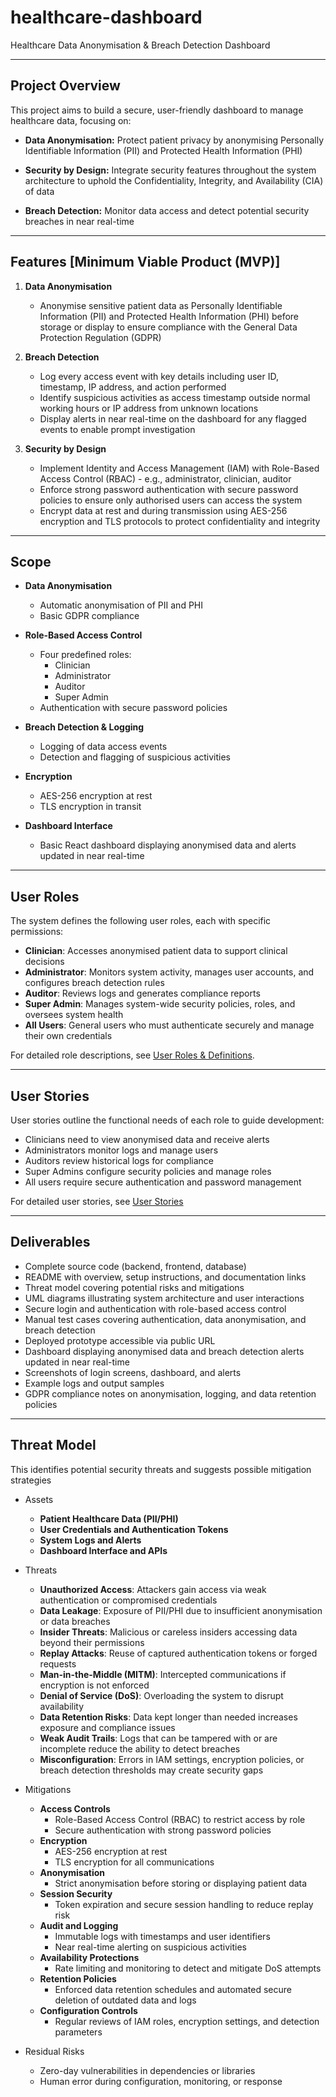 # healthcare-dashboard
Healthcare Data Anonymisation & Breach Detection Dashboard

---

## Project Overview
This project aims to build a secure, user-friendly dashboard to manage healthcare data, focusing on:

- **Data Anonymisation:** Protect patient privacy by anonymising Personally Identifiable Information (PII) and Protected Health Information (PHI)

- **Security by Design:** Integrate security features throughout the system architecture to uphold the Confidentiality, Integrity, and Availability (CIA) of data

- **Breach Detection:** Monitor data access and detect potential security breaches in near real-time

---

## Features [Minimum Viable Product (MVP)]

1. **Data Anonymisation**
   - Anonymise sensitive patient data as Personally Identifiable Information (PII) and Protected Health Information (PHI) before storage or display to ensure compliance with the General Data Protection Regulation (GDPR)

2. **Breach Detection**
   - Log every access event with key details including user ID, timestamp, IP address, and action performed
   - Identify suspicious activities as access timestamp outside normal working hours or IP address from unknown locations
   - Display alerts in near real-time on the dashboard for any flagged events to enable prompt investigation

3. **Security by Design**
   - Implement Identity and Access Management (IAM) with Role-Based Access Control (RBAC) - e.g., administrator, clinician, auditor
   - Enforce strong password authentication with secure password policies to ensure only authorised users can access the system
   - Encrypt data at rest and during transmission using AES-256 encryption and TLS protocols to protect confidentiality and integrity

---

## Scope

- **Data Anonymisation**
  - Automatic anonymisation of PII and PHI
  - Basic GDPR compliance

- **Role-Based Access Control**
  - Four predefined roles:
    - Clinician
    - Administrator
    - Auditor
    - Super Admin
  - Authentication with secure password policies

- **Breach Detection & Logging**
  - Logging of data access events
  - Detection and flagging of suspicious activities

- **Encryption**
  - AES-256 encryption at rest
  - TLS encryption in transit

- **Dashboard Interface**
   - Basic React dashboard displaying anonymised data and alerts updated in near real-time

---

## User Roles
The system defines the following user roles, each with specific permissions:

- **Clinician**: Accesses anonymised patient data to support clinical decisions
- **Administrator**: Monitors system activity, manages user accounts, and configures breach detection rules
- **Auditor**: Reviews logs and generates compliance reports
- **Super Admin**: Manages system-wide security policies, roles, and oversees system health
- **All Users**: General users who must authenticate securely and manage their own credentials

For detailed role descriptions, see [User Roles & Definitions](docs/user-roles.md).

---

## User Stories
User stories outline the functional needs of each role to guide development:

- Clinicians need to view anonymised data and receive alerts
- Administrators monitor logs and manage users
- Auditors review historical logs for compliance
- Super Admins configure security policies and manage roles
- All users require secure authentication and password management

For detailed user stories, see [User Stories](docs/user-stories.md)

---

## Deliverables

- Complete source code (backend, frontend, database)
- README with overview, setup instructions, and documentation links
- Threat model covering potential risks and mitigations
- UML diagrams illustrating system architecture and user interactions
- Secure login and authentication with role-based access control
- Manual test cases covering authentication, data anonymisation, and breach detection
- Deployed prototype accessible via public URL
- Dashboard displaying anonymised data and breach detection alerts updated in near real-time
- Screenshots of login screens, dashboard, and alerts
- Example logs and output samples
- GDPR compliance notes on anonymisation, logging, and data retention policies

---

## Threat Model
This identifies potential security threats and suggests possible mitigation strategies

- Assets

   - **Patient Healthcare Data (PII/PHI)**
   - **User Credentials and Authentication Tokens**
   - **System Logs and Alerts**
   - **Dashboard Interface and APIs**

- Threats
   - **Unauthorized Access**: Attackers gain access via weak authentication or compromised credentials
   - **Data Leakage**: Exposure of PII/PHI due to insufficient anonymisation or data breaches
   - **Insider Threats**: Malicious or careless insiders accessing data beyond their permissions
   - **Replay Attacks**: Reuse of captured authentication tokens or forged requests
   - **Man-in-the-Middle (MITM)**: Intercepted communications if encryption is not enforced
   - **Denial of Service (DoS)**: Overloading the system to disrupt availability
   - **Data Retention Risks**: Data kept longer than needed increases exposure and compliance issues
   - **Weak Audit Trails**: Logs that can be tampered with or are incomplete reduce the ability to detect breaches
   - **Misconfiguration**: Errors in IAM settings, encryption policies, or breach detection thresholds may create security gaps

- Mitigations
   - **Access Controls**
     - Role-Based Access Control (RBAC) to restrict access by role
     - Secure authentication with strong password policies
   - **Encryption**
     - AES-256 encryption at rest
     - TLS encryption for all communications
   - **Anonymisation**
     - Strict anonymisation before storing or displaying patient data
   - **Session Security**
     - Token expiration and secure session handling to reduce replay risk
   - **Audit and Logging**
     - Immutable logs with timestamps and user identifiers
     - Near real-time alerting on suspicious activities
   - **Availability Protections**
     - Rate limiting and monitoring to detect and mitigate DoS attempts
   - **Retention Policies**
     - Enforced data retention schedules and automated secure deletion of outdated data and logs
   - **Configuration Controls**
     - Regular reviews of IAM roles, encryption settings, and detection parameters

- Residual Risks
   - Zero-day vulnerabilities in dependencies or libraries
   - Human error during configuration, monitoring, or response
